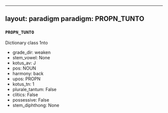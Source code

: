 
---
layout: paradigm
paradigm: PROPN_TUNTO
---
### ` PROPN_TUNTO `

Dictionary class 1nto
* grade_dir: weaken
* stem_vowel: None
* kotus_av: J
* pos: NOUN
* harmony: back
* upos: PROPN
* kotus_tn: 1
* plurale_tantum: False
* clitics: False
* possessive: False
* stem_diphthong: None

